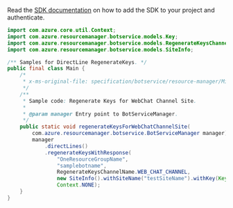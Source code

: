 Read the [SDK documentation](https://github.com/Azure/azure-sdk-for-java/blob/azure-resourcemanager-botservice_1.0.0-beta.2/sdk/botservice/azure-resourcemanager-botservice/README.md) on how to add the SDK to your project and authenticate.

```java
import com.azure.core.util.Context;
import com.azure.resourcemanager.botservice.models.Key;
import com.azure.resourcemanager.botservice.models.RegenerateKeysChannelName;
import com.azure.resourcemanager.botservice.models.SiteInfo;

/** Samples for DirectLine RegenerateKeys. */
public final class Main {
    /*
     * x-ms-original-file: specification/botservice/resource-manager/Microsoft.BotService/preview/2021-05-01-preview/examples/WebChatRegenerateKeys.json
     */
    /**
     * Sample code: Regenerate Keys for WebChat Channel Site.
     *
     * @param manager Entry point to BotServiceManager.
     */
    public static void regenerateKeysForWebChatChannelSite(
        com.azure.resourcemanager.botservice.BotServiceManager manager) {
        manager
            .directLines()
            .regenerateKeysWithResponse(
                "OneResourceGroupName",
                "samplebotname",
                RegenerateKeysChannelName.WEB_CHAT_CHANNEL,
                new SiteInfo().withSiteName("testSiteName").withKey(Key.KEY1),
                Context.NONE);
    }
}
```
